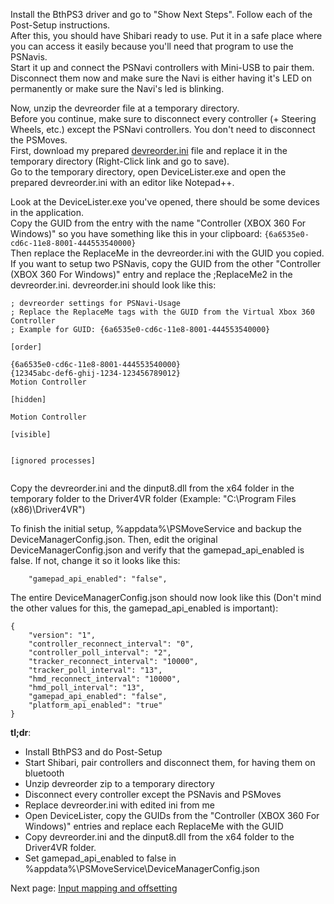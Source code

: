 Install the BthPS3 driver and go to "Show Next Steps". Follow each of the Post-Setup instructions.  
After this, you should have Shibari ready to use. Put it in a safe place where you can access it easily because you'll need that program to use the PSNavis.  
Start it up and connect the PSNavi controllers with Mini-USB to pair them.  
Disconnect them now and make sure the Navi is either having it's LED on permanently or make sure the Navi's led is blinking.  

Now, unzip the devreorder file at a temporary directory.  
Before you continue, make sure to disconnect every controller (+ Steering Wheels, etc.) except the PSNavi controllers. You don't need to disconnect the PSMoves.  
First, download my prepared [devreorder.ini](https://github.com/m004/PSNaviGuide/raw/master/files/devreorder.ini) file and replace it in the temporary directory (Right-Click link and go to save).  
Go to the temporary directory, open DeviceLister.exe and open the prepared devreorder.ini with an editor like Notepad++. 
 
Look at the DeviceLister.exe you've opened, there should be some devices in the application.  
Copy the GUID from the entry with the name "Controller (XBOX 360 For Windows)" so you have something like this in your clipboard:
`{6a6535e0-cd6c-11e8-8001-444553540000}`  
Then replace the ReplaceMe in the devreorder.ini with the GUID you copied.  
If you want to setup two PSNavis, copy the GUID from the other "Controller (XBOX 360 For Windows)" entry and replace the ;ReplaceMe2 in the devreorder.ini.
devreorder.ini should look like this:
```
; devreorder settings for PSNavi-Usage
; Replace the ReplaceMe tags with the GUID from the Virtual Xbox 360 Controller
; Example for GUID: {6a6535e0-cd6c-11e8-8001-444553540000}

[order]

{6a6535e0-cd6c-11e8-8001-444553540000}
{12345abc-def6-ghij-1234-123456789012}
Motion Controller

[hidden]

Motion Controller

[visible]


[ignored processes]


```

Copy the devreorder.ini and the dinput8.dll from the x64 folder in the temporary folder to the Driver4VR folder (Example: "C:\Program Files (x86)\Driver4VR")

To finish the initial setup, %appdata%\PSMoveService and backup the DeviceManagerConfig.json. Then, edit the original DeviceManagerConfig.json and verify that the gamepad_api_enabled is false. If not, change it so it looks like this:  
```
    "gamepad_api_enabled": "false",
```  
The entire DeviceManagerConfig.json should now look like this (Don't mind the other values for this, the gamepad_api_enabled is important):

```
{
    "version": "1",
    "controller_reconnect_interval": "0",
    "controller_poll_interval": "2",
    "tracker_reconnect_interval": "10000",
    "tracker_poll_interval": "13",
    "hmd_reconnect_interval": "10000",
    "hmd_poll_interval": "13",
    "gamepad_api_enabled": "false",
    "platform_api_enabled": "true"
}
```

**tl;dr**:
* Install BthPS3 and do Post-Setup
* Start Shibari, pair controllers and disconnect them, for having them on bluetooth
* Unzip devreorder zip to a temporary directory
* Disconnect every controller except the PSNavis and PSMoves
* Replace devreorder.ini with edited ini from me
* Open DeviceLister, copy the GUIDs from the "Controller (XBOX 360 For Windows)" entries and replace each ReplaceMe with the GUID
* Copy devreorder.ini and the dinput8.dll from the x64 folder to the Driver4VR folder.
* Set gamepad_api_enabled to false in %appdata%\PSMoveService\DeviceManagerConfig.json

Next page: [Input mapping and offsetting](https://github.com/m004/PSNaviGuide/blob/master/oldguide/Input%20mapping%20and%20offsetting.md)
